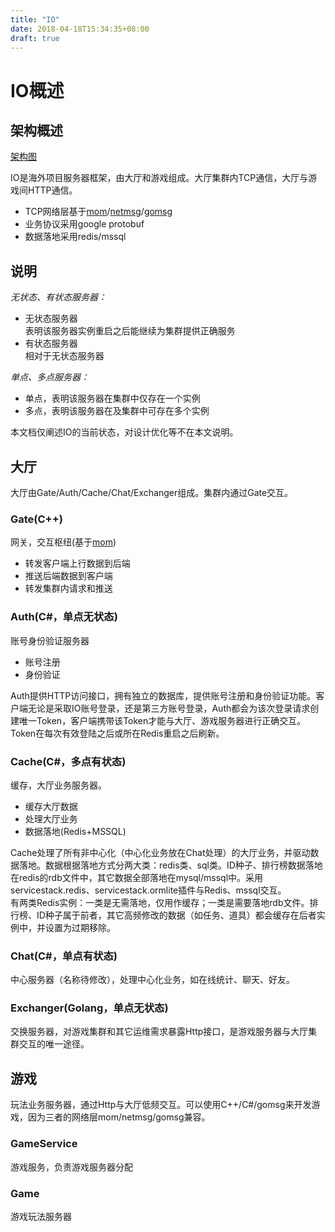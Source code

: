 ```yaml
---
title: "IO"
date: 2018-04-18T15:34:35+08:00
draft: true
---
```


# **IO概述**

## 架构概述

[架构图](io_1.png)

IO是海外项目服务器框架，由大厅和游戏组成。大厅集群内TCP通信，大厅与游戏间HTTP通信。

* TCP网络层基于[mom](https://github.com/lizs/mom)/[netmsg](https://github.com/lizs/netmsg)/[gomsg](https://github.com/lizs/netmsg)
* 业务协议采用google protobuf
* 数据落地采用redis/mssql

## 说明

*无状态、有状态服务器：*

* 无状态服务器
<br>表明该服务器实例重启之后能继续为集群提供正确服务
* 有状态服务器
<br>相对于无状态服务器

*单点、多点服务器：*

* 单点，表明该服务器在集群中仅存在一个实例
* 多点，表明该服务器在及集群中可存在多个实例

本文档仅阐述IO的当前状态，对设计优化等不在本文说明。

## **大厅**

大厅由Gate/Auth/Cache/Chat/Exchanger组成。集群内通过Gate交互。

### **Gate(C++)**

网关，交互枢纽(基于[mom](https://github.com/lizs/mom))

* 转发客户端上行数据到后端
* 推送后端数据到客户端
* 转发集群内请求和推送

### **Auth(C#，单点无状态)**

账号身份验证服务器

* 账号注册
* 身份验证

Auth提供HTTP访问接口，拥有独立的数据库，提供账号注册和身份验证功能。客户端无论是采取IO账号登录，还是第三方账号登录，Auth都会为该次登录请求创建唯一Token，客户端携带该Token才能与大厅、游戏服务器进行正确交互。Token在每次有效登陆之后或所在Redis重启之后刷新。

### **Cache(C#，多点有状态)**

缓存，大厅业务服务器。

* 缓存大厅数据
* 处理大厅业务
* 数据落地(Redis+MSSQL)

Cache处理了所有非中心化（中心化业务放在Chat处理）的大厅业务，并驱动数据落地。数据根据落地方式分两大类：redis类、sql类。ID种子、排行榜数据落地在redis的rdb文件中，其它数据全部落地在mysql/mssql中。采用servicestack.redis、servicestack.ormlite插件与Redis、mssql交互。
<br>
有两类Redis实例：一类是无需落地，仅用作缓存；一类是需要落地rdb文件。排行榜、ID种子属于前者，其它高频修改的数据（如任务、道具）都会缓存在后者实例中，并设置为过期移除。

### **Chat(C#，单点有状态)**

中心服务器（名称待修改），处理中心化业务，如在线统计、聊天、好友。

### **Exchanger(Golang，单点无状态)**

交换服务器，对游戏集群和其它运维需求暴露Http接口，是游戏服务器与大厅集群交互的唯一途径。

## **游戏**

玩法业务服务器，通过Http与大厅低频交互。可以使用C++/C#/gomsg来开发游戏，因为三者的网络层mom/netmsg/gomsg兼容。

### **GameService**
游戏服务，负责游戏服务器分配

### **Game**
游戏玩法服务器